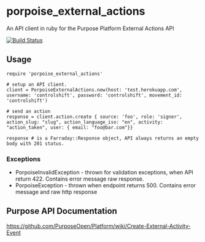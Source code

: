 porpoise_external_actions
=========================

An API client in ruby for the Purpose Platform External Actions API

[![Build Status](https://travis-ci.org/controlshift/porpoise_external_actions.png)](https://travis-ci.org/controlshift/porpoise_external_actions)

## Usage

```
require 'porpoise_external_actions'

# setup an API client.
client = PorpoiseExternalActions.new(host: 'test.herokuapp.com', username: 'controlshift', password: 'controlshift', movement_id: 'controlshift')

# send an action
response = client.action.create { source: 'foo', role: 'signer', action_slug: "slug", action_language_iso: "en", activity: "action_taken", user: { email: "foo@bar.com"}}

response # is a Farraday::Response object, API always returns an empty body with 201 status.
```

### Exceptions

* PorpoiseInvalidException - thrown for validation exceptions, when API return 422. Contains error message raw response.
* PorpoiseException - thrown when endpoint returns 500. Contains error message and raw http response


## Purpose API Documentation

https://github.com/PurposeOpen/Platform/wiki/Create-External-Activity-Event